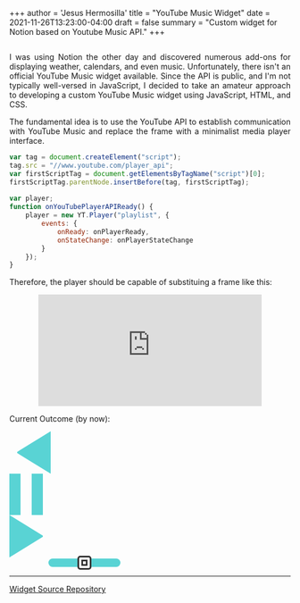+++
author = 'Jesus Hermosilla'
title = "YouTube Music Widget"
date = 2021-11-26T13:23:00-04:00
draft = false
summary = "Custom widget for Notion based on Youtube Music API."
+++

<html lang="en">
<head>
<meta charset="utf-8" />
</head>
<body>
<div>
<p>
I was using Notion the other day and discovered numerous add-ons for displaying weather, calendars, and even music. Unfortunately, there isn't an official YouTube Music widget available. Since the API is public, and I'm not typically well-versed in JavaScript, I decided to take an amateur approach to developing a custom YouTube Music widget using JavaScript, HTML, and CSS.
</p>
<p>
The fundamental idea is to use the YouTube API to establish communication with YouTube Music and replace the frame with a minimalist media player interface.
</p>

```javascript {linenos=true}
var tag = document.createElement("script");
tag.src = "//www.youtube.com/player_api";
var firstScriptTag = document.getElementsByTagName("script")[0];
firstScriptTag.parentNode.insertBefore(tag, firstScriptTag);
 
var player;
function onYouTubePlayerAPIReady() {
    player = new YT.Player("playlist", {
        events: {
            onReady: onPlayerReady,
            onStateChange: onPlayerStateChange
        }
    });
}
```

<p>
Therefore, the player should be capable of substituing a frame like this:
</p>
<p align="center">
<iframe
    id="playlist" src="https://www.youtube.com/embed/videoseries?list=PLsPOpWGyXltiLvUT-KOsH_oBp2FPLIDXq&si=I_2ysTc-ZDlLYhwM&enablejsapi=1" height="200" width="400" frameborder="0">
</iframe>
</p>
<p>
Current Outcome (by now):
</p>
<div id="buttons">
    <div class="button1">
        <input class="backward" type="button" value="Backward" id=BACKWARD />
    </div>
    <div class="playpause">
        <input type="checkbox" value="None" id="playpause" name="check" />
        <label for="playpause"></label>
    </div>
    <div class="button2">
        <input class="forward" type="button" value="Forward" id=FORWARD />
    </div>
</div>
  
<div class="slidecontainer" id=VOLUME>
    <input type="range" min="0" max="100" value="50" class="slider" id="myRange">
</div>
<hr>
<p>
<a href="[url](https://github.com/JHermosillaD/YoutubeMusicWidget)">Widget Source Repository</a>
</p>

</body>

<style>
 body {
        display: flex;
        flex-flow: column wrap;
     }
    #playlist {
        display: block;
    }
    div {
        text-align: justify;
        text-justify: inter-word;
    }
    .center {
        display: block;
        margin-left: auto;
        margin-right: auto;
        width: 50%;
    }
    .forward {
     border: 0;
        background: transparent;
        box-sizing: border-box;
        width: 74px;
        height: 74px;
        border-color: transparent transparent transparent #59d3d4;
        transition: 100ms all ease;
        cursor: pointer;
        border-style: solid;
        border-width: 37px 0 37px 60px;
    }
    .backward {
     border: 0;
        background: transparent;
        box-sizing: border-box;
        width: 74px;
        height: 74px;
        border-color: transparent #59d3d4 transparent transparent;
        transition: 100ms all ease;
        cursor: pointer;
        border-style: solid;
        border-width: 37px 60px 37px 0px;
    }
    .playpause {
      label {
        display: block;
        box-sizing: border-box;
        width: 0;
        height: 74px;

        border-color: transparent transparent transparent #59d3d4;
        transition: 100ms all ease;
        cursor: pointer;
        border-style: double;
        border-width: 0px 0 0px 60px;
      }
      input[type="checkbox"] {
        position: absolute;
        left: -9999px;
        &:checked + label {
          border-style: solid;
          border-width: 37px 0 37px 60px;
        }
        &:focus + label {
          box-shadow: 0 0 5px lightblue;
     border-color: transparent transparent transparent #404040;
        }
      }
    }
    .slider {
        -webkit-appearance: none;
        margin-left: 70px;
        border-radius: 30px;
        background-color: #59d3d4;
        height: 15px;
        opacity: 1;
        -webkit-transition: .5s;
        transition: opacity .5s;
    }

    .slider:hover {
        opacity: 0.8;
    }
    .slider::-webkit-slider-thumb {
        -webkit-appearance: none;
        appearance: none;
        width: 25px;
        height: 25px;
        border: 10px double #333333;
        border-radius: 20%;
        background: #ffffff;
    }
</style>

<script>
    var tag = document.createElement("script");
    tag.src = "//www.youtube.com/player_api";
    var firstScriptTag = document.getElementsByTagName["script"](0);
    firstScriptTag.parentNode.insertBefore(tag, firstScriptTag);

    var player;
    function onYouTubePlayerAPIReady() {
      player = new YT.Player("playlist", {
          events: {
              onReady: onPlayerReady,
              onStateChange: onPlayerStateChange
          }
      });
    }

    function onPlayerReady(event) {
    var playButton = document.getElementById("playpause");
    playButton.addEventListener("click", function() {
        player.playVideo();
        $('.buttonn').toggleClass('backward');
    }, false);
    var forwardButton = document.getElementById("FORWARD");
    forwardButton.addEventListener("click", function() {
          player.nextVideo();
      });
      var forwardButton = document.getElementById("BACKWARD");
      forwardButton.addEventListener("click", function() {
          player.previousVideo();
      });
      document.getElementById("myRange").addEventListener("change", function() {
       var volume = this.value;
        player.setVolume(volume);
      });
      document.getElementById("title").innerText = player.getVideoData().title;
    }

    function onPlayerStateChange(event) {
     var playButton = document.getElementById("playpause");
        playButton.addEventListener("click", function() {
       if (player.getPlayerState() == 1) {
         player.pauseVideo();
       }
      }, false);
      document.getElementById("title").innerText = player.getVideoData().title;
    }
  </script>
